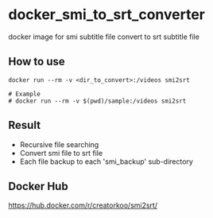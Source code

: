# docker_smi_to_srt_converter
docker image for smi subtitle file convert to srt subtitle file

## How to use
```
docker run --rm -v <dir_to_convert>:/videos smi2srt

# Example
# docker run --rm -v $(pwd)/sample:/videos smi2srt
```

## Result

* Recursive file searching
* Convert smi file to srt file
* Each file backup to each 'smi_backup' sub-directory

## Docker Hub
https://hub.docker.com/r/creatorkoo/smi2srt/
